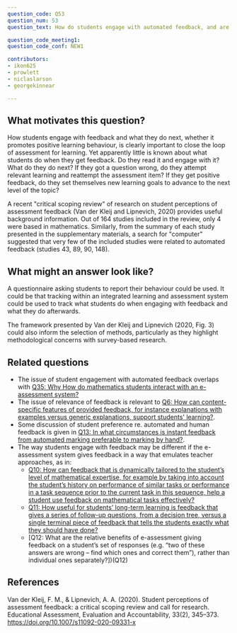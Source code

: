 ```yaml
---
question_code: Q53 
question_num: 53 
question_text: How do students engage with automated feedback, and are there any differences with how they would respond to the same feedback from a teacher? 

question_code_meeting1:  
question_code_conf: NEW1 

contributors: 
- ikon625
- prowlett
- niclaslarson
- georgekinnear

---
```


## What motivates this question?

How students engage with feedback and what they do next, whether it promotes positive learning behaviour, is clearly important to close the loop of assessment for learning. Yet apparently little is known about what students do when they get feedback. Do they read it and engage with it? What do they do next? If they got a question wrong, do they attempt relevant learning and reattempt the assessment item? If they get positive feedback, do they set themselves new learning goals to advance to the next level of the topic? 

A recent "critical scoping review" of research on student perceptions of assessment feedback (Van der Kleij and Lipnevich, 2020) provides useful background information. Out of 164 studies included in the review, only 4 were based in mathematics. Similarly, from the summary of each study presented in the supplementary materials, a search for "computer" suggested that very few of the included studies were related to automated feedback (studies 43, 89, 90, 148).

## What might an answer look like?

A questionnaire asking students to report their behaviour could be used. It could be that tracking within an integrated learning and assessment system could be used to track what students do when engaging with feedback and what they do afterwards. 

The framework presented by Van der Kleij and Lipnevich (2020, Fig. 3) could also inform the selection of methods, particularly as they highlight methodological concerns with survey-based research.

## Related questions

* The issue of student engagement with automated feedback overlaps with [Q35: Why How do mathematics students interact with an e-assessment system?](Q35)
* The issue of relevance of feedback is relevant to [Q6: How can content-specific features of provided feedback, for instance explanations with examples versus generic explanations, support students' learning?](Q6).
* Some discussion of student preference re. automated and human feedback is given in [Q13: In what circumstances is instant feedback from automated marking preferable to marking by hand?](Q13).
* The way students engage with feedback may be different if the e-assessment system gives feedback in a way that emulates teacher approaches, as in:
  - [Q10: How can feedback that is dynamically tailored to the student’s level of mathematical expertise, for example by taking into account the student’s history on performance of similar tasks or performance in a task sequence prior to the current task in this sequence, help a student use feedback on mathematical  tasks effectively?](Q10)
  - [Q11: How useful for students’ long-term learning is feedback that gives a series of follow-up questions, from a decision tree, versus a single terminal piece of feedback that tells the students exactly what they should have done?](Q11)
  - [Q12: What are the relative benefits of e-assessment giving feedback on a student’s set of responses (e.g. “two of these answers are wrong – find which ones and correct them”), rather than individual ones separately?])(Q12)

## References

Van der Kleij, F. M., & Lipnevich, A. A. (2020). Student perceptions of assessment feedback: a critical scoping review and call for research. Educational Assessment, Evaluation and Accountability, 33(2), 345–373. https://doi.org/10.1007/s11092-020-09331-x